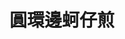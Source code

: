 ---
title: "圓環邊蚵仔煎"
description: "圓環邊蚵仔煎"
layout: shop
keywords:
  - 美食競賽
  - 台灣美食
  - 美食精選
datePublished: "2025-06-30"
dateModified: "2025-07-03"
city: "台北市"
district: "大同區"
address: "台北市大同區寧夏路46號"
phone: "0225580198"
geo: "25.056406700884107, 121.51528924577278"
google_map: "https://maps.app.goo.gl/dcsLBAgdZbyVhtkRA"
footinder: "https://footinder.com.tw/%E5%8F%B0%E5%8C%97%E5%B8%82%E5%A4%A7%E5%90%8C%E5%8D%80/167062/"
official: "https://oystera.com.tw/"
award:
  - name: "夜市王"
    year: "2024"
    entries:
      - nightMarket: "寧夏夜市"
        food_type: "蚵仔煎"
        rank: "第五名"

---